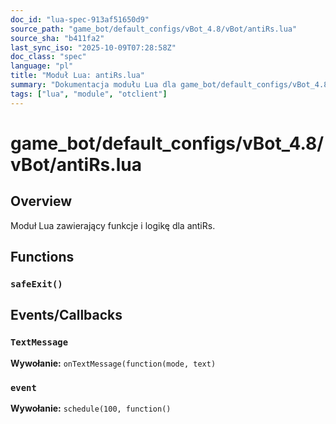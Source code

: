 ```yaml
---
doc_id: "lua-spec-913af51650d9"
source_path: "game_bot/default_configs/vBot_4.8/vBot/antiRs.lua"
source_sha: "b411fa2"
last_sync_iso: "2025-10-09T07:28:58Z"
doc_class: "spec"
language: "pl"
title: "Moduł Lua: antiRs.lua"
summary: "Dokumentacja modułu Lua dla game_bot/default_configs/vBot_4.8/vBot/antiRs.lua"
tags: ["lua", "module", "otclient"]
---
```


# game_bot/default_configs/vBot_4.8/vBot/antiRs.lua

## Overview

Moduł Lua zawierający funkcje i logikę dla antiRs.

## Functions

### `safeExit()`

## Events/Callbacks

### `TextMessage`

**Wywołanie:** `onTextMessage(function(mode, text)`

### `event`

**Wywołanie:** `schedule(100, function()`
